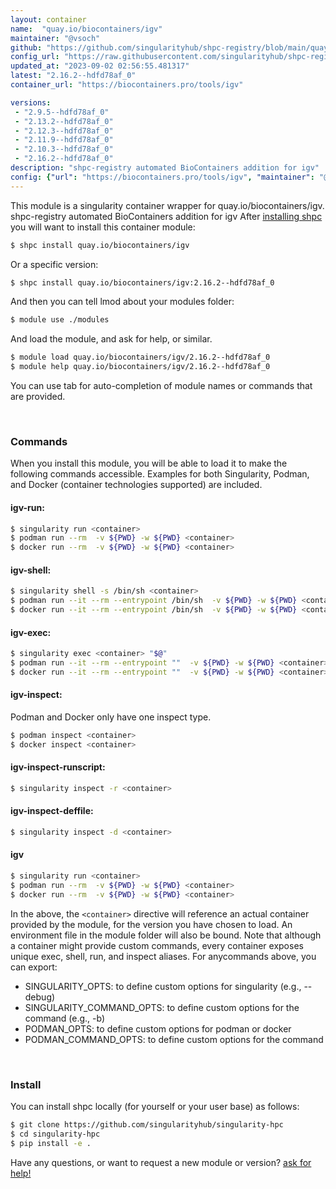 ```yaml
---
layout: container
name:  "quay.io/biocontainers/igv"
maintainer: "@vsoch"
github: "https://github.com/singularityhub/shpc-registry/blob/main/quay.io/biocontainers/igv/container.yaml"
config_url: "https://raw.githubusercontent.com/singularityhub/shpc-registry/main/quay.io/biocontainers/igv/container.yaml"
updated_at: "2023-09-02 02:56:55.481317"
latest: "2.16.2--hdfd78af_0"
container_url: "https://biocontainers.pro/tools/igv"

versions:
 - "2.9.5--hdfd78af_0"
 - "2.13.2--hdfd78af_0"
 - "2.12.3--hdfd78af_0"
 - "2.11.9--hdfd78af_0"
 - "2.10.3--hdfd78af_0"
 - "2.16.2--hdfd78af_0"
description: "shpc-registry automated BioContainers addition for igv"
config: {"url": "https://biocontainers.pro/tools/igv", "maintainer": "@vsoch", "description": "shpc-registry automated BioContainers addition for igv", "latest": {"2.16.2--hdfd78af_0": "sha256:0941fa5b781f4457f51f9bd0fb938f7baffe4cd1b4e83877b40c964de1d9e11d"}, "tags": {"2.9.5--hdfd78af_0": "sha256:705d2341964a242d3c1affb3d6f865017b1cb34f7d05363b879cb3fba5cd737d", "2.13.2--hdfd78af_0": "sha256:56e4a4d08eb5745855000383ba68551e3c1b5abc08b701d3c355b279020ecffd", "2.12.3--hdfd78af_0": "sha256:38d8faad5e4cdab9193d16eea21cf12f8b0ce840553bdbe5fd9029da0cb0742e", "2.11.9--hdfd78af_0": "sha256:baf40d4279868662e94be5cadeeb535e61dd39d8288db93cda27b6f119cf1713", "2.10.3--hdfd78af_0": "sha256:6dc0b8d50dc8ac97d8dc9d075cc036335911781d02c44e0c4edbee8a3155162d", "2.16.2--hdfd78af_0": "sha256:0941fa5b781f4457f51f9bd0fb938f7baffe4cd1b4e83877b40c964de1d9e11d"}, "docker": "quay.io/biocontainers/igv"}
---
```


This module is a singularity container wrapper for quay.io/biocontainers/igv.
shpc-registry automated BioContainers addition for igv
After [installing shpc](#install) you will want to install this container module:


```bash
$ shpc install quay.io/biocontainers/igv
```

Or a specific version:

```bash
$ shpc install quay.io/biocontainers/igv:2.16.2--hdfd78af_0
```

And then you can tell lmod about your modules folder:

```bash
$ module use ./modules
```

And load the module, and ask for help, or similar.

```bash
$ module load quay.io/biocontainers/igv/2.16.2--hdfd78af_0
$ module help quay.io/biocontainers/igv/2.16.2--hdfd78af_0
```

You can use tab for auto-completion of module names or commands that are provided.

<br>

### Commands

When you install this module, you will be able to load it to make the following commands accessible.
Examples for both Singularity, Podman, and Docker (container technologies supported) are included.

#### igv-run:

```bash
$ singularity run <container>
$ podman run --rm  -v ${PWD} -w ${PWD} <container>
$ docker run --rm  -v ${PWD} -w ${PWD} <container>
```

#### igv-shell:

```bash
$ singularity shell -s /bin/sh <container>
$ podman run --it --rm --entrypoint /bin/sh  -v ${PWD} -w ${PWD} <container>
$ docker run --it --rm --entrypoint /bin/sh  -v ${PWD} -w ${PWD} <container>
```

#### igv-exec:

```bash
$ singularity exec <container> "$@"
$ podman run --it --rm --entrypoint ""  -v ${PWD} -w ${PWD} <container> "$@"
$ docker run --it --rm --entrypoint ""  -v ${PWD} -w ${PWD} <container> "$@"
```

#### igv-inspect:

Podman and Docker only have one inspect type.

```bash
$ podman inspect <container>
$ docker inspect <container>
```

#### igv-inspect-runscript:

```bash
$ singularity inspect -r <container>
```

#### igv-inspect-deffile:

```bash
$ singularity inspect -d <container>
```



#### igv

```bash
$ singularity run <container>
$ podman run --rm  -v ${PWD} -w ${PWD} <container>
$ docker run --rm  -v ${PWD} -w ${PWD} <container>
```


In the above, the `<container>` directive will reference an actual container provided
by the module, for the version you have chosen to load. An environment file in the
module folder will also be bound. Note that although a container
might provide custom commands, every container exposes unique exec, shell, run, and
inspect aliases. For anycommands above, you can export:

 - SINGULARITY_OPTS: to define custom options for singularity (e.g., --debug)
 - SINGULARITY_COMMAND_OPTS: to define custom options for the command (e.g., -b)
 - PODMAN_OPTS: to define custom options for podman or docker
 - PODMAN_COMMAND_OPTS: to define custom options for the command

<br>

### Install

You can install shpc locally (for yourself or your user base) as follows:

```bash
$ git clone https://github.com/singularityhub/singularity-hpc
$ cd singularity-hpc
$ pip install -e .
```

Have any questions, or want to request a new module or version? [ask for help!](https://github.com/singularityhub/singularity-hpc/issues)